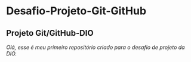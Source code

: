 # Desafio-Projeto-Git-GitHub
## Projeto Git/GitHub-DIO
*Olá, esse é meu primeiro repositório criado para o desafio de projeto da DIO.*
